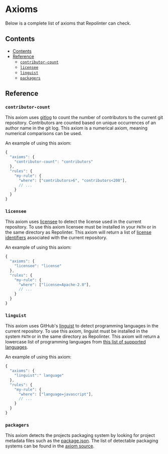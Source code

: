 # Axioms

Below is a complete list of axioms that Repolinter can check.

## Contents

- [Contents](#contents)
- [Reference](#reference)
  - [`contributor-count`](#contributor-count)
  - [`licensee`](#licensee)
  - [`linguist`](#linguist)
  - [`packagers`](#packagers)

## Reference

### `contributor-count`

This axiom uses [gitlog](https://github.com/domharrington/node-gitlog#readme) to count the number of contributors to the current git repository. Contributors are counted based on unique occurrences of an author name in the git log. This axiom is a numerical axiom, meaning numerical comparisons can be used.

An example of using this axiom:

```JavaScript
{
  "axioms": {
    "contributor-count": "contributors"
  },
  "rules": {
    "my-rule": {
      "where": ["contributors>6", "contributors<200"],
      // ...
    }
  }
}
```

### `licensee`

This axiom uses [licensee](https://github.com/licensee/licensee) to detect the license used in the current repository. To use this axiom licensee must be installed in your `PATH` or in the same directory as Repolinter.
This axiom will return a list of [license identifiers](https://spdx.org/licenses/) associated with the current repository.

An example of using this axiom:

```JavaScript
{
  "axioms": {
    "licensee": "license"
  },
  "rules": {
    "my-rule": {
      "where": ["license=Apache-2.0"],
      // ...
    }
  }
}
```

### `linguist`

This axiom uses GitHub's [linguist](https://github.com/github/linguist) to detect programming languages in the current repository. To use this axiom, linguist must be installed in the system `PATH` or in the same directory as Repolinter. This axiom will return a lowercase list of programming languages from [this list of supported languages](https://github.com/github/linguist/blob/master/lib/linguist/languages.yml).

An example of using this axiom:

```JavaScript
{
  "axioms": {
    "linguist":" language"
  },
  "rules": {
    "my-rule": {
      "where": ["language=javascript"],
      // ...
    }
  }
}
```

### `packagers`

This axiom detects the projects packaging system by looking for project metadata files such as the [package.json](https://docs.npmjs.com/files/package.json). The list of detectable packaging systems can be found in the [axiom source](../../axioms/packagers.js).
